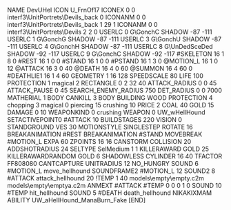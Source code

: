 NAME 			DevUHel
ICON 			U_FrnOf17
ICONEX 0 0 interf3\UnitPortrets\Devils_back 0
ICONANM 0 0 interf3\UnitPortrets\Devils_back 1 29 1
ICONANM 0 0 interf3\UnitPortrets\Devils 2 2 0
USERLC 			0 G\GonchC SHADOW -87 -111
USERLC 			1 G\GonchG SHADOW -87 -111
USERLC 			3 G\GonchU SHADOW -87 -111
USERLC 			4 G\GonchH SHADOW -87 -111
USERLC 			8 G\UnDedSceDed SHADOW -92 -117
USERLC 			9 G\GonchC SHADOW -92 -117
#SKELETON               16 1 8 0
#REST      		16 1 0 0
#STAND     		16 1 0 0
#PSTAND    		16 1 3 0
@MOTION_L  		16 1 0 12
@ATTACK    		16 3 0 40
@DEATH     		16 4 0 60
@SUMMON     		16 4 60 0 
#DEATHLIE1 		16 1 4 60
GEOMETRY 		1 16 128
SPEEDSCALE 80
LIFE     		100
PROTECTION 		1 magical 2
RECTANGLE 		0 2 32 40
ATTACK_RADIUS 		0 0 45
ATTACK_PAUSE 		0 45
SEARCH_ENEMY_RADIUS 	750
DET_RADIUS 		0 0 7000
MATHERIAL 		1 BODY
CANKILL 3 BODY BUILDING WOOD
PROTECTION 4 chopping 3 magical 0 piercing 15 crushing 10
PRICE 			2 COAL 40 GOLD 15
DAMAGE   		0 10
WEAPONKIND 		0 crushing
WEAPON			0 UW_wHellHound
SETACTIVEPOINT0		#ATTACK 10
BUILDSTAGES 		220
VISION 			0
STANDGROUND
VES 			30
MOTIONSTYLE 		SINGLESTEP
ROTATE 			16
BREAKANIMATION #REST
BREAKANIMATION #STAND
MOVEBREAK #MOTION_L
EXPA 60
ZPOINTS 16 16
CANSTORM
COLLISION 20
ADDSHOTRADIUS 24
SELTYPE SelMedium 1 1
KILLERAWARD             GOLD 25
KILLERAWARDRANDOM       GOLD 6
SHADOWLESS
CYLINDER 16 40
TFACTOR FF808080
CANTCAPTURE
UNITRADIUS 12
NO_HUNGRY
SOUND 6 #MOTION_L move_hellhound
SOUNDFRAME2 #MOTION_L 12
SOUND2 8 #ATTACK attack_hellhound 20
!TEMP  1 40 models\empty\empty.c2m models\empty\emptya.c2m
ANMEXT #ATTACK #TEMP 0 0 0 1 0
SOUND 10 #TEMP hit_hellhound
SOUND 5 #DEATH death_hellhound
NIKAKIXMAM
ABILITY UW_aHellHound_ManaBurn_Fake
[END]
